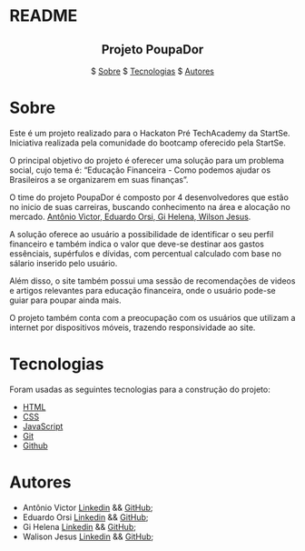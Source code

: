 # README

<h2 align = "center"> Projeto PoupaDor</h2>

<p align = "center"> $
    <a href = "#sobre">Sobre</a> $
    <a href = "#tecnologias">Tecnologias</a> $
    <a href = "#autores">Autores</a>

# Sobre

<p>Este é um projeto realizado para o Hackaton Pré TechAcademy da StartSe. Iniciativa realizada pela comunidade do bootcamp oferecido pela StartSe.</p>
<p>O principal objetivo do projeto é oferecer uma solução para um problema social, cujo tema é: “Educação Financeira - Como podemos ajudar os Brasileiros a se organizarem em suas finanças”.</p>
<p>O time do projeto PoupaDor é composto por 4 desenvolvedores que estão no inicio de suas carreiras, buscando conhecimento na área e alocação no mercado. <a href="#tecnologias">Antônio Victor</a>,<a href="#tecnologias"> Eduardo Orsi</a>,<a href="#tecnologias"> Gi Helena</a>,<a href="#tecnologias"> Wilson Jesus</a>.</p>
<p> A solução oferece ao usuário a possibilidade de identificar o seu perfil financeiro e também indica o valor que deve-se destinar aos gastos essênciais, supérfulos e dívidas, com percentual calculado com base no sálario inserido pelo usuário.</p>
<p>Além disso, o site também possui uma sessão de recomendações de videos e artigos relevantes para educação financeira, onde o usuário pode-se guiar para poupar ainda mais.</p>
<p>O projeto também conta com a preocupação com os usuários que utilizam a internet por dispositivos móveis, trazendo responsividade ao site.</p>

# Tecnologias

<p>Foram usadas as seguintes tecnologias para a construção do projeto:</p>

- [HTML](https://developer.mozilla.org/pt-BR/docs/Web/HTML)
- [CSS](https://developer.mozilla.org/pt-BR/docs/Web/CSS)
- [JavaScript](https://developer.mozilla.org/pt-BR/docs/Web/JavaScript)
- [Git](https://git-scm.com/)
- [Github](https://github.com/github)

# Autores

- Antônio Victor [Linkedin](https://www.linkedin.com/in/antonio-victor-oliveira-borges-4a2852228) && [GitHub](https://github.com/DevVictor19);
- Eduardo Orsi [Linkedin](https://www.linkedin.com/in/eduorsi/) && [GitHub](https://github.com/EduardoOrsi);
- Gi Helena [Linkedin]() && [GitHub](https://github.com/giohelena);
- Walison Jesus [Linkedin](https://www.linkedin.com/in/walison-jesus-82aaba1b7/) && [GitHub](https://github.com/walisonjesus);

